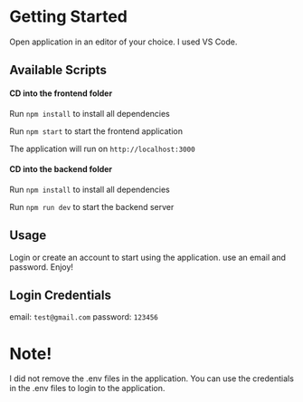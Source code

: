 # Getting Started

Open application in an editor of your choice. I used VS Code.

## Available Scripts

#### CD into the frontend folder

Run `npm install` to install all dependencies

Run `npm start` to start the frontend application

The application will run on `http://localhost:3000`

#### CD into the backend folder

Run `npm install` to install all dependencies

Run `npm run dev` to start the backend server

## Usage

Login or create an account to start using the application. use an email and password.
Enjoy!

## Login Credentials

email: `test@gmail.com`
password: `123456`

# Note!

I did not remove the .env files in the application. You can use the credentials in the .env files to login to the application.

